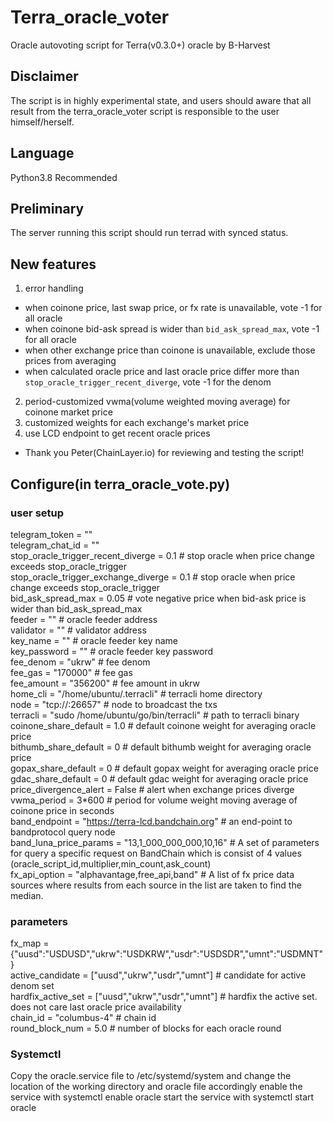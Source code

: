 # Terra_oracle_voter
Oracle autovoting script for Terra(v0.3.0+) oracle by B-Harvest

## Disclaimer
The script is in highly experimental state, and users should aware that all result from the terra_oracle_voter script is responsible to the user himself/herself.

## Language
Python3.8 Recommended

## Preliminary
The server running this script should run terrad with synced status.

## New features
1) error handling
- when coinone price, last swap price, or fx rate is unavailable, vote -1 for all oracle
- when coinone bid-ask spread is wider than `bid_ask_spread_max`, vote -1 for all oracle
- when other exchange price than coinone is unavailable, exclude those prices from averaging
- when calculated oracle price and last oracle price differ more than `stop_oracle_trigger_recent_diverge`, vote -1 for the denom
2) period-customized vwma(volume weighted moving average) for coinone market price
3) customized weights for each exchange's market price
4) use LCD endpoint to get recent oracle prices

* Thank you Peter(ChainLayer.io) for reviewing and testing the script!


## Configure(in terra_oracle_vote.py)
### user setup
telegram_token = ""\
telegram_chat_id = ""\
stop_oracle_trigger_recent_diverge = 0.1 # stop oracle when price change exceeds stop_oracle_trigger\
stop_oracle_trigger_exchange_diverge = 0.1 # stop oracle when price change exceeds stop_oracle_trigger\
bid_ask_spread_max = 0.05 # vote negative price when bid-ask price is wider than bid_ask_spread_max\
feeder = "" # oracle feeder address\
validator = "" # validator address\
key_name = "" # oracle feeder key name\
key_password = "" # oracle feeder key password\
fee_denom = "ukrw" # fee denom\
fee_gas = "170000" # fee gas\
fee_amount = "356200" # fee amount in ukrw\
home_cli = "/home/ubuntu/.terracli" # terracli home directory\
node = "tcp://<NODE IP>:26657" # node to broadcast the txs\
terracli = "sudo /home/ubuntu/go/bin/terracli" # path to terracli binary\
coinone_share_default = 1.0 # default coinone weight for averaging oracle price\
bithumb_share_default = 0 # default bithumb weight for averaging oracle price\
gopax_share_default = 0 # default gopax weight for averaging oracle price\
gdac_share_default = 0 # default gdac weight for averaging oracle price\
price_divergence_alert = False # alert when exchange prices diverge\
vwma_period = 3*600 # period for volume weight moving average of coinone price in seconds\
band_endpoint = "https://terra-lcd.bandchain.org" # an end-point to bandprotocol query node\
band_luna_price_params = "13,1_000_000_000,10,16" # A set of parameters for query a specific request on BandChain which is consist of 4 values (oracle_script_id,multiplier,min_count,ask_count)\
fx_api_option = "alphavantage,free_api,band" # A list of fx price data sources where results from each source in the list are taken to find the median.

### parameters
fx_map = {"uusd":"USDUSD","ukrw":"USDKRW","usdr":"USDSDR","umnt":"USDMNT"}\
active_candidate = ["uusd","ukrw","usdr","umnt"] # candidate for active denom set\
hardfix_active_set = ["uusd","ukrw","usdr","umnt"] # hardfix the active set. does not care last oracle price availability\
chain_id = "columbus-4" # chain id\
round_block_num = 5.0 # number of blocks for each oracle round

### Systemctl
Copy the oracle.service file to /etc/systemd/system and change the location of the working directory and oracle file accordingly
enable the service with systemctl enable oracle
start the service with systemctl start oracle
